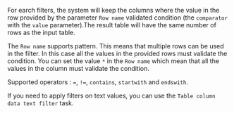 
For earch filters, the system will keep the columns where the value in the row provided by the parameter ```Row name``` validated condition (the ```comparator``` with the ```value``` parameter).The result table will have the same number of rows as the input table.

The ```Row name``` supports pattern. This means that multiple rows can be used in the filter. In this 
case all the values in the provided rows must validate the condition. You can set the value ```*``` in the ```Row name``` which mean that all the values in the column must validate the condition.

Supported operators : ```=```, ```!=```, ```contains```, ```startwith``` and ```endswith```.

If you need to apply filters on text values, you can use the ```Table column data text filter``` task.